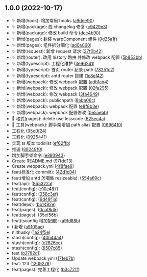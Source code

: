 ## 1.0.0 (2022-10-17)

- ✨ 新增(hook): 增加常用 hooks ([a9dee90](https://github.com/2401345934/webpack-react-demo/commit/a9dee90))
- ✨ 新增(package): 西 changelog 修复 ([c9429e3](https://github.com/2401345934/webpack-react-demo/commit/c9429e3))
- ✨ 新增(package): 修改 build 命令 ([dcc4b90](https://github.com/2401345934/webpack-react-demo/commit/dcc4b90))
- ✨ 新增(pages): 封装 warpComponent 组件 ([0d25a1f](https://github.com/2401345934/webpack-react-demo/commit/0d25a1f))
- ✨ 新增(pages): 组件拆分细化 ([ad6a060](https://github.com/2401345934/webpack-react-demo/commit/ad6a060))
- ✨ 新增(request): 新增 request 请求 ([27f0b42](https://github.com/2401345934/webpack-react-demo/commit/27f0b42))
- ✨ 新增(router): 改用 history 路由 并修改 webpack 配置 ([5b853bb](https://github.com/2401345934/webpack-react-demo/commit/5b853bb))
- ✨ 新增(typescript): 工程化维护 ([3e96241](https://github.com/2401345934/webpack-react-demo/commit/3e96241))
- ✨ 新增(typescript): 首页 router 纪录 path ([78251c2](https://github.com/2401345934/webpack-react-demo/commit/78251c2))
- ✨ 新增(typescript): antd router 搭建 ([1c8ef42](https://github.com/2401345934/webpack-react-demo/commit/1c8ef42))
- ✨ 新增(webpack): 修改 webpack 配置 ([adb1ab4](https://github.com/2401345934/webpack-react-demo/commit/adb1ab4))
- ✨ 新增(webpack): 修改 webpack 配置 ([02fa295](https://github.com/2401345934/webpack-react-demo/commit/02fa295))
- ✨ 新增(webpack): 修改 webpack ([3fa4649](https://github.com/2401345934/webpack-react-demo/commit/3fa4649))
- ✨ 新增(webpack): publichpath ([8aba06c](https://github.com/2401345934/webpack-react-demo/commit/8aba06c))
- ✨ 新增(webpack): webpack 配置 ([e8f8b3e](https://github.com/2401345934/webpack-react-demo/commit/e8f8b3e))
- ✨ 新增(webpack): wepback 配置修改 ([0e5aebb](https://github.com/2401345934/webpack-react-demo/commit/0e5aebb))
- 💄 格式(pages): delete use lesscode ([625ec4a](https://github.com/2401345934/webpack-react-demo/commit/625ec4a))
- 🔧 工具(webpack): 脚手架增加 path alias 配置 ([06964f0](https://github.com/2401345934/webpack-react-demo/commit/06964f0))
- 工程化 ([05e0f24](https://github.com/2401345934/webpack-react-demo/commit/05e0f24))
- 工程化 ([0925441](https://github.com/2401345934/webpack-react-demo/commit/0925441))
- 实现 ts 版本 todolist ([ef62ffb](https://github.com/2401345934/webpack-react-demo/commit/ef62ffb))
- 推送 ([88249f0](https://github.com/2401345934/webpack-react-demo/commit/88249f0))
- 增加脚手架命令 ([e880943](https://github.com/2401345934/webpack-react-demo/commit/e880943))
- Create README.md ([97fdd13](https://github.com/2401345934/webpack-react-demo/commit/97fdd13))
- Create webpack.yml ([4f8fae9](https://github.com/2401345934/webpack-react-demo/commit/4f8fae9))
- feat(标准化 commiit): ([42d1c04](https://github.com/2401345934/webpack-react-demo/commit/42d1c04))
- feat(增加 antd 怎噶集 resizeable): ([554a69c](https://github.com/2401345934/webpack-react-demo/commit/554a69c))
- feat(api): ([855322a](https://github.com/2401345934/webpack-react-demo/commit/855322a))
- feat(config): ([c10e487](https://github.com/2401345934/webpack-react-demo/commit/c10e487))
- feat(config): ([358c3ef](https://github.com/2401345934/webpack-react-demo/commit/358c3ef))
- feat(config): ([9d48f1a](https://github.com/2401345934/webpack-react-demo/commit/9d48f1a))
- feat(deps): ([bb1492e](https://github.com/2401345934/webpack-react-demo/commit/bb1492e))
- feat(pages): ([0caf8d5](https://github.com/2401345934/webpack-react-demo/commit/0caf8d5))
- feat(pages): ([35ef56b](https://github.com/2401345934/webpack-react-demo/commit/35ef56b))
- feat(tsconfig 增加配置): ([a9fd88b](https://github.com/2401345934/webpack-react-demo/commit/a9fd88b))
- i 新增 ([a9105ae](https://github.com/2401345934/webpack-react-demo/commit/a9105ae))
- niithusky ([1a24f5e](https://github.com/2401345934/webpack-react-demo/commit/1a24f5e))
- stash(config): ([40b44a4](https://github.com/2401345934/webpack-react-demo/commit/40b44a4))
- stash(config): ([c2826ce](https://github.com/2401345934/webpack-react-demo/commit/c2826ce))
- stash(config): ([9507c85](https://github.com/2401345934/webpack-react-demo/commit/9507c85))
- test ([b2782c1](https://github.com/2401345934/webpack-react-demo/commit/b2782c1))
- Update webpack.yml ([17feb7b](https://github.com/2401345934/webpack-react-demo/commit/17feb7b))
- feat: 123 ([1209278](https://github.com/2401345934/webpack-react-demo/commit/1209278))
- feat(pages): 完善工程化 ([b3c721f](https://github.com/2401345934/webpack-react-demo/commit/b3c721f))
